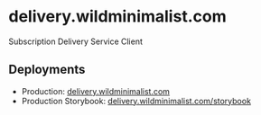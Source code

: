 # delivery.wildminimalist.com

Subscription Delivery Service Client

## Deployments

* Production: [delivery.wildminimalist.com](http://delivery.wildminimalist.com)
* Production Storybook: [delivery.wildminimalist.com/storybook](http://delivery.wildminimalist.com/storybook)